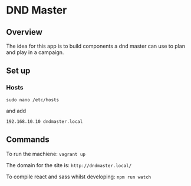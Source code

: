 # DND Master
## Overview
The idea for this app is to build components a dnd master can use to plan and play in a campaign.

## Set up

### Hosts
```
sudo nano /etc/hosts
```

and add

```
192.168.10.10 dndmaster.local
```

## Commands
To run the machiene: 
```vagrant up```

The domain for the site is:
```http://dndmaster.local/```

To compile react and sass whilst developing:
```npm run watch```
